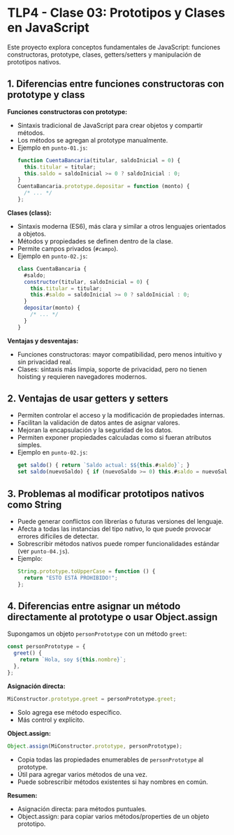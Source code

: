 # TLP4 - Clase 03: Prototipos y Clases en JavaScript

Este proyecto explora conceptos fundamentales de JavaScript: funciones constructoras, prototype, clases, getters/setters y manipulación de prototipos nativos.

## 1. Diferencias entre funciones constructoras con prototype y class

**Funciones constructoras con prototype:**

- Sintaxis tradicional de JavaScript para crear objetos y compartir métodos.
- Los métodos se agregan al prototype manualmente.
- Ejemplo en `punto-01.js`:
  ```js
  function CuentaBancaria(titular, saldoInicial = 0) {
    this.titular = titular;
    this.saldo = saldoInicial >= 0 ? saldoInicial : 0;
  }
  CuentaBancaria.prototype.depositar = function (monto) {
    /* ... */
  };
  ```

**Clases (class):**

- Sintaxis moderna (ES6), más clara y similar a otros lenguajes orientados a objetos.
- Métodos y propiedades se definen dentro de la clase.
- Permite campos privados (`#campo`).
- Ejemplo en `punto-02.js`:
  ```js
  class CuentaBancaria {
    #saldo;
    constructor(titular, saldoInicial = 0) {
      this.titular = titular;
      this.#saldo = saldoInicial >= 0 ? saldoInicial : 0;
    }
    depositar(monto) {
      /* ... */
    }
  }
  ```

**Ventajas y desventajas:**

- Funciones constructoras: mayor compatibilidad, pero menos intuitivo y sin privacidad real.
- Clases: sintaxis más limpia, soporte de privacidad, pero no tienen hoisting y requieren navegadores modernos.

## 2. Ventajas de usar getters y setters

- Permiten controlar el acceso y la modificación de propiedades internas.
- Facilitan la validación de datos antes de asignar valores.
- Mejoran la encapsulación y la seguridad de los datos.
- Permiten exponer propiedades calculadas como si fueran atributos simples.
- Ejemplo en `punto-02.js`:
  ```js
  get saldo() { return `Saldo actual: $${this.#saldo}`; }
  set saldo(nuevoSaldo) { if (nuevoSaldo >= 0) this.#saldo = nuevoSaldo; }
  ```

## 3. Problemas al modificar prototipos nativos como String

- Puede generar conflictos con librerías o futuras versiones del lenguaje.
- Afecta a todas las instancias del tipo nativo, lo que puede provocar errores difíciles de detectar.
- Sobrescribir métodos nativos puede romper funcionalidades estándar (ver `punto-04.js`).
- Ejemplo:
  ```js
  String.prototype.toUpperCase = function () {
    return "ESTO ESTÁ PROHIBIDO!";
  };
  ```

## 4. Diferencias entre asignar un método directamente al prototype o usar Object.assign

Supongamos un objeto `personPrototype` con un método `greet`:

```js
const personPrototype = {
  greet() {
    return `Hola, soy ${this.nombre}`;
  },
};
```

**Asignación directa:**

```js
MiConstructor.prototype.greet = personPrototype.greet;
```

- Solo agrega ese método específico.
- Más control y explícito.

**Object.assign:**

```js
Object.assign(MiConstructor.prototype, personPrototype);
```

- Copia todas las propiedades enumerables de `personPrototype` al prototype.
- Útil para agregar varios métodos de una vez.
- Puede sobrescribir métodos existentes si hay nombres en común.

**Resumen:**

- Asignación directa: para métodos puntuales.
- Object.assign: para copiar varios métodos/properties de un objeto prototipo.
